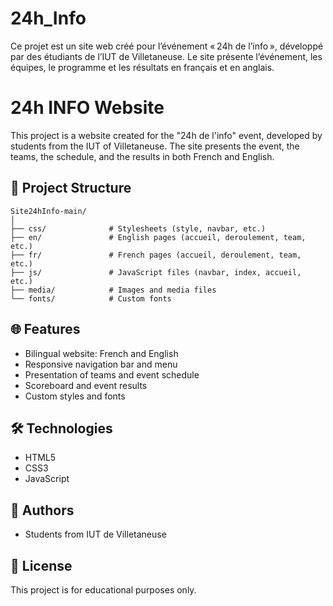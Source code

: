 # 24h_Info
Ce projet est un site web créé pour l’événement « 24h de l’info », développé par des étudiants de l’IUT de Villetaneuse. Le site présente l’événement, les équipes, le programme et les résultats en français et en anglais.
# 24h INFO Website

This project is a website created for the "24h de l'info" event, developed by students from the IUT of Villetaneuse. The site presents the event, the teams, the schedule, and the results in both French and English.

## 📁 Project Structure

```
Site24hInfo-main/
│
├── css/              # Stylesheets (style, navbar, etc.)
├── en/               # English pages (accueil, deroulement, team, etc.)
├── fr/               # French pages (accueil, deroulement, team, etc.)
├── js/               # JavaScript files (navbar, index, accueil, etc.)
├── media/            # Images and media files
└── fonts/            # Custom fonts
```

## 🌐 Features

- Bilingual website: French and English
- Responsive navigation bar and menu
- Presentation of teams and event schedule
- Scoreboard and event results
- Custom styles and fonts

## 🛠️ Technologies

- HTML5
- CSS3
- JavaScript

## 👥 Authors

- Students from IUT de Villetaneuse

## 📄 License

This project is for educational purposes only.
